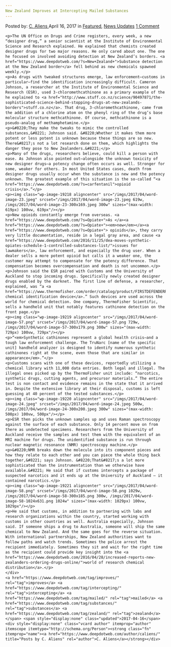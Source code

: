 ```yaml
---
New Zealand Improves at Intercepting Mailed Substances
---
```

<article class="post-listing post-19214 post type-post status-publish format-standard has-post-thumbnail hentry  tag-improves tag-intercepting tag-mailed tag-substances tag-zealand">
    <div class="post-inner">
        <span>Posted by: <a href="https://www.deepdotweb.com/author/caliens/" title="">C. Aliens </a></span>
    <span>April 16, 2017</span>
    <span>in <a href="https://www.deepdotweb.com/category/deepdot-news/" rel="category tag">Featured</a>, <a href="https://www.deepdotweb.com/category/news-updates/" rel="category tag">News Updates</a></span>
    <span><a href="https://www.deepdotweb.com/2017/04/16/new-zealand-improves-intercepting-mailed-substances/#comments">1 Comment</a></span>
    </p>
    <div class="clear"></div>
    
    <p>The UN Office on Drugs and Crime registers, every week, a new “designer drug,” a senior scientist at the Institute of Environmental Science and Research explained. He explained that chemists created designer drugs for two major reasons. He only cared about one. The one he focused on involved avoiding detection at New Zealand’s borders. <a href="https://www.deepdotweb.com/?s=New+Zealand+">Substance detection at the New Zealand border</a> fell behind as new chemicals spawned weekly.</p>
    <p>As drugs with tweaked structures emerge, law enforcement—customs in particular—find the identification increasingly difficult. Cameron Johnson, a researcher at the Institute of Environmental Science and Research (ESR), used 3-chloromethcathinone as a primary example of the he explained to <a href="http://www.stuff.co.nz/science/90497871/the-sophisticated-science-behind-stopping-drugs-at-new-zealands-borders">stuff.co.nz</a>. That drug, 3-chloromethcathinone, came from the addition of a chlorine atom on the phenyl ring of the drug’s base molecular structure methcathinone. Of course, methcathinone is a pseudo-analog of methamphetamine.</p>
    <p>&#8220;They make the tweaks to mimic the controlled substances,&#8221; Johnson said. &#8220;Whether it makes them more potent or less potent is unknown because these things are so new. There&#8217;s not a lot research done on them, which highlights the danger they pose to New Zealanders.&#8221;</p>
    <p>Many of the drugs, researchers believe, could kill a person with ease. As Johnson also pointed out—alongside the unknown toxicity of new designer drugs—a potency change often occurs as well. Stronger for some, weaker for others. In most United States cases, death from designer drugs usually occur when the substance is new and the potency unknown. The greatest example of this situation is the so-called “<a href="https://www.deepdotweb.com/?s=carfentanil">opioid crisis</a>.”</p>
    <p><img class="wp-image-19218 aligncenter" src="/imgs/2017/04/word-image-23.jpeg" srcset="/imgs/2017/04/word-image-23.jpeg 619w, /imgs/2017/04/word-image-23-300x169.jpeg 300w" sizes="(max-width: 619px) 100vw, 619px"/></p>
    <p>New opioids constantly emerge from overseas. <a href="https://www.deepdotweb.com/?s=Opiate+">As </a><a href="https://www.deepdotweb.com/?s=Opiate+"><em>new</em></a><a href="https://www.deepdotweb.com/?s=Opiate+"> opioids</a>, they carry very little documentation, reside in a legal gray area, and cause <a href="https://www.deepdotweb.com/2016/11/25/dea-moves-synthetic-opiates-schedule-1-controlled-substances-list/">issues for lawmakers</a>, law enforcement, and especially the drug user. When a dealer sells a more potent opioid but calls it a weaker one, the customer may attempt to compensate for the potency difference. That compensation becomes overcompensation and death is not uncommon.</p>
    <p>Johnson said the ESR paired with Customs and the University of Auckland to stop incoming drugs. Specifically newly created designer drugs enabled by the darknet. The first line of defense, a researcher, explained, was “a <a href="https://www.thermofisher.com/order/catalog/product/FIRSTDEFENDERRMX">handheld chemical identification device</a>.” Such devices are used across the world for chemical detection. One company, ThermoFisher Scientific, sells a handheld unit that notably features cathinone detection on the front page.</p>
    <p><img class="wp-image-19219 aligncenter" src="/imgs/2017/04/word-image-57.png" srcset="/imgs/2017/04/word-image-57.png 729w, /imgs/2017/04/word-image-57-300x179.png 300w" sizes="(max-width: 729px) 100vw, 729px"/></p>
    <p>“<em>Synthetic cathinones represent a global health crisis—and a tough law enforcement challenge. The TruNarc [name of the specific unit] handheld analyzer is designed to identify numerous synthetic cathinones right at the scene, even those that are similar in appearance</em>.”</p>
    <p>Customs scans with one of these devices, reportedly utilizing a chemical library with 11,000 data entries. Both legal and illegal. The illegal ones picked up by the ThermoFisher unit include: “narcotics, synthetic drugs, cutting agents, and precursor materials.” The entire test is non contact and evidence remains in the state that it arrived in. Despite the extensive library at their disposal, customs is left guessing at 40 percent of the tested substances.</p>
    <p><img class="wp-image-19220 aligncenter" src="/imgs/2017/04/word-image-24.jpeg" srcset="/imgs/2017/04/word-image-24.jpeg 500w, /imgs/2017/04/word-image-24-300x200.jpeg 300w" sizes="(max-width: 500px) 100vw, 500px"/></p>
    <p>ESR then picks the unknown samples up and uses Raman spectroscopy against the surface of each substance. Only 14 percent move on from there as undetected specimens. Researchers from the University of Auckland receive the samples and test them with the equivalent of an MRI machine for drugs. The unidentified substance is run through nuclear magnetic resonance (NMR) spectroscopy machine.</p>
    <p>&#8220;NMR breaks down the molecule into its component pieces and how they relate to each other and you can piece the whole thing back together,&#8221; says Johnson. &#8220;That&#8217;s a lot more sophisticated than the instrumentation than we otherwise have available.&#8221; He said that if customs intercepts a package of suspected narcotics and it ends up at the University of Auckland – it contained narcotics.</p>
    <p><img class="wp-image-19221 aligncenter" src="/imgs/2017/04/word-image-58.png" srcset="/imgs/2017/04/word-image-58.png 1029w, /imgs/2017/04/word-image-58-300x185.png 300w, /imgs/2017/04/word-image-58-1024x631.png 1024w" sizes="(max-width: 1029px) 100vw, 1029px"/></p>
    <p>He said that customs, in addition to partnering with labs and research organizations within the country, started working with customs in other countries as well. Australia especially, Johnson said. If someone ships a drug to Australia, someone will ship the same chemical to New Zealand. And the same goes for the reverse situation. With international partnerships, New Zealand authorities want to follow paths and watch trends. Sometimes the police arrest the recipient immediately. Sometimes they sit and wait for the right time as the recipient could provide key insight into the <a href="https://www.deepdotweb.com/2016/04/28/increased-reports-new-zealanders-ordering-drugs-online/">world of research chemical distribution</a>.</p>
    </div>
    <a href="https://www.deepdotweb.com/tag/improves/" rel="tag">improves</a> <a href="https://www.deepdotweb.com/tag/intercepting/" rel="tag">intercepting</a> <a href="https://www.deepdotweb.com/tag/mailed/" rel="tag">mailed</a> <a href="https://www.deepdotweb.com/tag/substances/" rel="tag">substances</a> <a href="https://www.deepdotweb.com/tag/zealand/" rel="tag">zealand</a></span> <span style="display:none" class="updated">2017-04-16</span>
    <div style="display:none" class="vcard author" itemprop="author" itemscope itemtype="http://schema.org/Person"><strong class="fn" itemprop="name"><a href="https://www.deepdotweb.com/author/caliens/" title="Posts by C. Aliens" rel="author">C. Aliens</a></strong></div>
    
